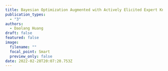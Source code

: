 ```yaml
---
title: Bayesian Optimization Augmented with Actively Elicited Expert Knowledge
publication_types:
  - "3"
authors:
  - Daolang Huang
draft: false
featured: false
image:
  filename: ""
  focal_point: Smart
  preview_only: false
date: 2022-02-28T20:07:20.753Z
---
```

